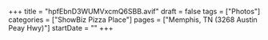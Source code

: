 +++
title = "hpfEbnD3WUMVxcmQ6SBB.avif"
draft = false
tags = ["Photos"]
categories = ["ShowBiz Pizza Place"]
pages = ["Memphis, TN (3268 Austin Peay Hwy)"]
startDate = ""
+++
